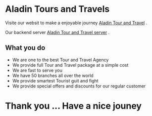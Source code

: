 # Aladin Tours and Travels

Visite our websit to make a enjoyable journey [Aladin Tour and Travel](https://aladin-tour-and-travel-7dbec.web.app/) .


Our backend server [Aladin Tour and Travel server](https://rocky-dawn-01056.herokuapp.com/) .

## What you do
- We are one to the best Tour and Travel Agency
- We provide full Tour and Travel package at a simple cost
- We are fast to serve you
- We have 50 branches all over the world
- We provide smartest Tourist guit and fight
- We provide special offers and discounts for our regular customer

# Thank you ... Have a nice jouney